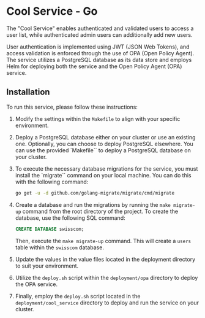 # Cool Service - Go

The "Cool Service" enables authenticated and validated users to access a user list, while authenticated admin users can additionally add new users.

User authentication is implemented using JWT (JSON Web Tokens), and access validation is enforced through the use of OPA (Open Policy Agent).
The service utilizes a PostgreSQL database as its data store and employs Helm for deploying both the service and the Open Policy Agent (OPA) service.

## Installation

To run this service, please follow these instructions:

1. Modify the settings within the `Makefile` to align with your specific environment.

2. Deploy a PostgreSQL database either on your cluster or use an existing one. Optionally, you can choose to deploy PostgreSQL elsewhere. You can use the provided `Makefile`` to deploy a PostgreSQL database on your cluster.

3. To execute the necessary database migrations for the service, you must install the `migrate`` command on your local machine. You can do this with the following command:

   ```bash
   go get -u -d github.com/golang-migrate/migrate/cmd/migrate
   ```

4. Create a database and run the migrations by running the `make migrate-up` command from the root directory of the project. To create the database, use the following SQL command:

   ```sql
   CREATE DATABASE swisscom;
   ```

   Then, execute the `make migrate-up` command. This will create a `users` table within the `swisscom` database.

5. Update the values in the value files located in the deployment directory to suit your environment.

6. Utilize the `deploy.sh` script within the `deployment/opa` directory to deploy the OPA service.

7. Finally, employ the `deploy.sh` script located in the `deployment/cool_service` directory to deploy and run the service on your cluster.